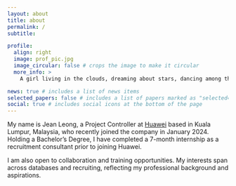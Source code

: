 ```yaml
---
layout: about
title: about
permalink: /
subtitle:

profile:
  align: right
  image: prof_pic.jpg
  image_circular: false # crops the image to make it circular
  more_info: >
    A girl living in the clouds, dreaming about stars, dancing among the constellations.

news: true # includes a list of news items
selected_papers: false # includes a list of papers marked as "selected={true}"
social: true # includes social icons at the bottom of the page
---
```


My name is Jean Leong, a Project Controller at [Huawei](https://www.huawei.com/my/) based in Kuala Lumpur, Malaysia, who recently joined the company in January 2024. Holding a Bachelor’s Degree, I have completed a 7-month internship as a recruitment consultant prior to joining Huawei. 

I am also open to collaboration and training opportunities. My interests span across databases and recruiting, reflecting my professional background and aspirations.
